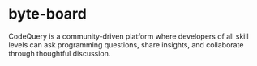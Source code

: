 # byte-board
CodeQuery is a community-driven platform where developers of all skill levels can ask programming questions, share insights, and collaborate through thoughtful discussion. 
